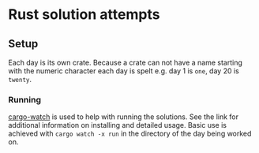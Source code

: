 # Rust solution attempts

## Setup

Each day is its own crate. Because a crate can not have a name starting with
the numeric character each day is spelt e.g. day 1 is `one`, day 20 is
`twenty`.

### Running

[cargo-watch](https://crates.io/crates/cargo-watch) is used to help with
running the solutions. See the link for additional information on installing
and detailed usage. Basic use is achieved with `cargo watch -x run` in the
directory of the day being worked on.

